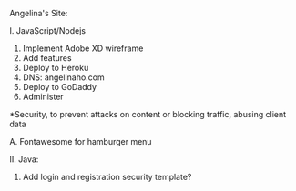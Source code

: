 Angelina's Site:


I. JavaScript/Nodejs
1. Implement Adobe XD wireframe
2. Add features
3. Deploy to Heroku
4. DNS: angelinaho.com 
5. Deploy to GoDaddy
6. Administer

*Security, to prevent attacks on content or 
blocking traffic, abusing client data 

A. Fontawesome for hamburger menu

II. Java:
1. Add login and registration security template? 